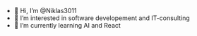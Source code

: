 - 👋 Hi, I’m @Niklas3011
- 👀 I’m interested in software developement and IT-consulting
- 🌱 I’m currently learning AI and React

